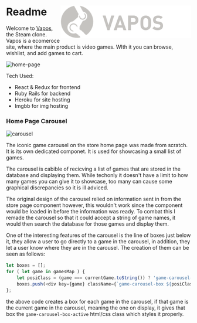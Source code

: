 # Readme <img style="float: right" src="https://github.com/ROTBOW/Vapos/blob/main/app/assets/images/ui/logo_vapos.png" alt="Vapos Logo"> 

Welcome to [Vapos](https://vapos.herokuapp.com/#/), the Steam clone. Vapos is a ecomeroce site, where the main product is video games. WIth it you can browse, wishlist, and add games to cart.

![home-page]()


Tech Used:

* React & Redux for frontend
* Ruby Rails for backend
* Heroku for site hosting
* Imgbb for img hosting



### **Home Page Carousel**

![carousel]()

The iconic game carousel on the store home page was made from scratch. It is its own dedicated componet. It is used for showcasing a small list of games.

The carousel is cabible of recicving a list of games that are stored in the database and displaying them. While techonly it doesn't have a limit to how many games you can give it to showcase, too many can cause some graphical discrepancies so it is ill adviced.

The original design of the carousel relied on information sent in from the store page component however, this wouldn't work since the component would be loaded in before the information was ready. To combat this I remade the carousel so that it could accept a string of game names, it would then search the database for those games and display them.

One of the interesting features of the carousel is the line of boxes just below it, they allow a user to go directly to a game in the carousel, in addition, they let a user know where they are in the carousel. The creation of them can be seen as follows:
```javascript
let boxes = [];
for ( let game in gamesMap ) {
    let posiClass = (game === currentGame.toString()) ? 'game-carousel-box-active' : '';
    boxes.push(<div key={game} className={`game-carousel-box ${posiClass}`} onClick={e => this.setState({currentGame: Number(game)})}/>)
};
```
the above code creates a box for each game in the carousel, if that game is the current game in the carousel, meaning the one on display, it gives that box the `game-carousel-box-active` html/css class which styles it properly.